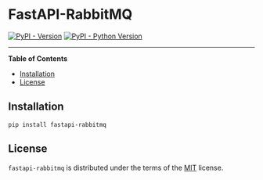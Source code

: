# FastAPI-RabbitMQ

[![PyPI - Version](https://img.shields.io/pypi/v/fastapi-rabbitmq.svg)](https://pypi.org/project/fastapi-rabbitmq)
[![PyPI - Python Version](https://img.shields.io/pypi/pyversions/fastapi-rabbitmq.svg)](https://pypi.org/project/fastapi-rabbitmq)

-----

**Table of Contents**

- [Installation](#installation)
- [License](#license)

## Installation

```console
pip install fastapi-rabbitmq
```

## License

`fastapi-rabbitmq` is distributed under the terms of the [MIT](https://spdx.org/licenses/MIT.html) license.
